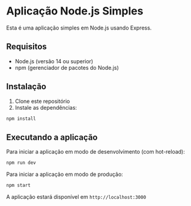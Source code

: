 # Aplicação Node.js Simples

Esta é uma aplicação simples em Node.js usando Express.

## Requisitos

-   Node.js (versão 14 ou superior)
-   npm (gerenciador de pacotes do Node.js)

## Instalação

1. Clone este repositório
2. Instale as dependências:

```bash
npm install
```

## Executando a aplicação

Para iniciar a aplicação em modo de desenvolvimento (com hot-reload):

```bash
npm run dev
```

Para iniciar a aplicação em modo de produção:

```bash
npm start
```

A aplicação estará disponível em `http://localhost:3000`
